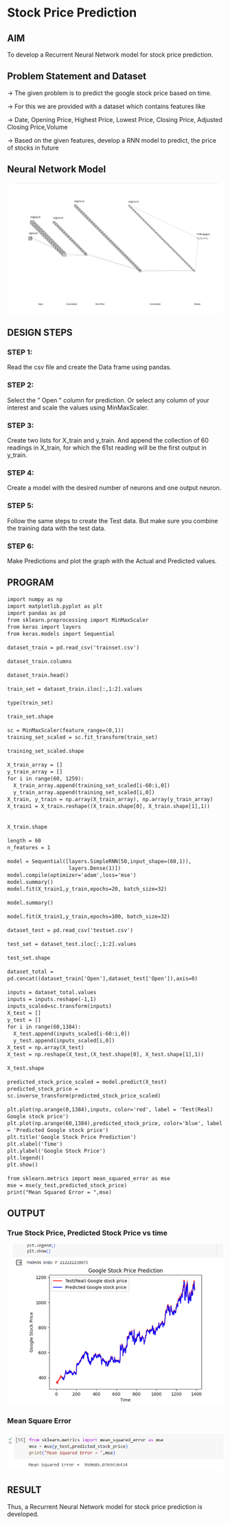 # Stock Price Prediction

## AIM

To develop a Recurrent Neural Network model for stock price prediction.

## Problem Statement and Dataset
-> The given problem is to predict the google stock price based on time.

-> For this we are provided with a dataset which contains features like

-> Date, Opening Price, Highest Price, Lowest Price, Closing Price, Adjusted Closing Price,Volume

-> Based on the given features, develop a RNN model to predict, the price of stocks in future
## Neural Network Model

![output](./1.png)

## DESIGN STEPS

### STEP 1:
Read the csv file and create the Data frame using pandas.

### STEP 2:
Select the " Open " column for prediction. Or select any column of your interest and scale the values using MinMaxScaler.
### STEP 3:
Create two lists for X_train and y_train. And append the collection of 60 readings in X_train, for which the 61st reading will be the first output in y_train.
### STEP 4:
Create a model with the desired number of neurons and one output neuron.

### STEP 5:
Follow the same steps to create the Test data. But make sure you combine the training data with the test data.

### STEP 6:
Make Predictions and plot the graph with the Actual and Predicted values.


## PROGRAM
```
import numpy as np
import matplotlib.pyplot as plt
import pandas as pd
from sklearn.preprocessing import MinMaxScaler
from keras import layers
from keras.models import Sequential

dataset_train = pd.read_csv('trainset.csv')

dataset_train.columns

dataset_train.head()

train_set = dataset_train.iloc[:,1:2].values

type(train_set)

train_set.shape

sc = MinMaxScaler(feature_range=(0,1))
training_set_scaled = sc.fit_transform(train_set)

training_set_scaled.shape

X_train_array = []
y_train_array = []
for i in range(60, 1259):
  X_train_array.append(training_set_scaled[i-60:i,0])
  y_train_array.append(training_set_scaled[i,0])
X_train, y_train = np.array(X_train_array), np.array(y_train_array)
X_train1 = X_train.reshape((X_train.shape[0], X_train.shape[1],1))


X_train.shape

length = 60
n_features = 1

model = Sequential([layers.SimpleRNN(50,input_shape=(60,1)),
                    layers.Dense(1)])
model.compile(optimizer='adam',loss='mse')
model.summary()
model.fit(X_train1,y_train,epochs=20, batch_size=32)

model.summary()

model.fit(X_train1,y_train,epochs=100, batch_size=32)

dataset_test = pd.read_csv('testset.csv')

test_set = dataset_test.iloc[:,1:2].values

test_set.shape

dataset_total = pd.concat((dataset_train['Open'],dataset_test['Open']),axis=0)

inputs = dataset_total.values
inputs = inputs.reshape(-1,1)
inputs_scaled=sc.transform(inputs)
X_test = []
y_test = []
for i in range(60,1384):
  X_test.append(inputs_scaled[i-60:i,0])
  y_test.append(inputs_scaled[i,0])
X_test = np.array(X_test)
X_test = np.reshape(X_test,(X_test.shape[0], X_test.shape[1],1))

X_test.shape

predicted_stock_price_scaled = model.predict(X_test)
predicted_stock_price = sc.inverse_transform(predicted_stock_price_scaled)

plt.plot(np.arange(0,1384),inputs, color='red', label = 'Test(Real) Google stock price')
plt.plot(np.arange(60,1384),predicted_stock_price, color='blue', label = 'Predicted Google stock price')
plt.title('Google Stock Price Prediction')
plt.xlabel('Time')
plt.ylabel('Google Stock Price')
plt.legend()
plt.show()

from sklearn.metrics import mean_squared_error as mse
mse = mse(y_test,predicted_stock_price)
print("Mean Squared Error = ",mse)

```
## OUTPUT

### True Stock Price, Predicted Stock Price vs time

![output](./2.png)

### Mean Square Error

![output](./b.png)

## RESULT
Thus, a Recurrent Neural Network model for stock price prediction is developed.

